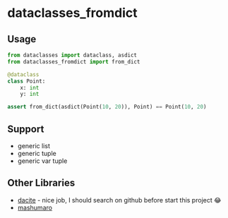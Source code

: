 # dataclasses_fromdict

## Usage

``` py
from dataclasses import dataclass, asdict
from dataclasses_fromdict import from_dict

@dataclass
class Point:
    x: int
    y: int

assert from_dict(asdict(Point(10, 20)), Point) == Point(10, 20)
```

## Support

* generic list
* generic tuple
* generic var tuple

## Other Libraries

* [dacite](https://github.com/konradhalas/dacite) - nice job, I should search on github before start this project 😂
* [mashumaro](https://github.com/Fatal1ty/mashumaro)
